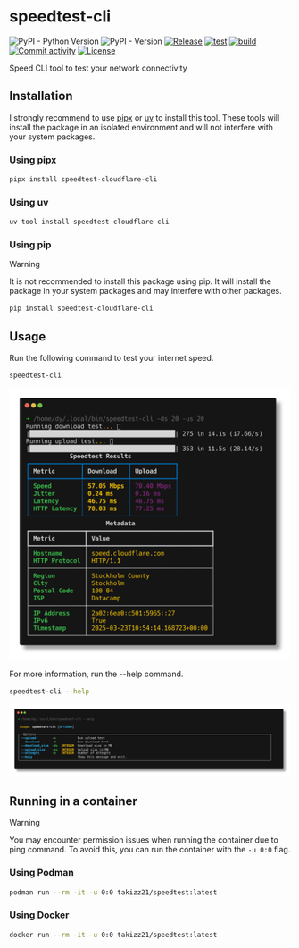 # speedtest-cli

![PyPI - Python Version](https://img.shields.io/pypi/pyversions/speedtest-cloudflare-cli)
![PyPI - Version](https://img.shields.io/pypi/v/speedtest-cloudflare-cli)
[![Release](https://img.shields.io/github/v/release/takitsu21/speedtest)](https://img.shields.io/github/v/release/takitsu21/speedtest)
[![test](https://github.com/takitsu21/speedtest/actions/workflows/test.yml/badge.svg?branch=main)](https://github.com/takitsu21/speedtest/actions/workflows/test.yml)
[![build](https://github.com/takitsu21/speedtest/actions/workflows/deploy.yml/badge.svg)](https://github.com/takitsu21/speedtest/actions/workflows/deploy.yml)
[![Commit activity](https://img.shields.io/github/commit-activity/m/takitsu21/speedtest)](https://img.shields.io/github/commit-activity/m/takitsu21/speedtest)
[![License](https://img.shields.io/github/license/takitsu21/speedtest)](https://img.shields.io/github/license/takitsu21/speedtest)

Speed CLI tool to test your network connectivity


## Installation

I strongly recommend to use [pipx](https://github.com/pypa/pipx/tree/main) or [uv](https://github.com/astral-sh/uv) to install this tool.
These tools will install the package in an isolated environment and will not interfere with your system packages.

### Using pipx
```bash
pipx install speedtest-cloudflare-cli
```

### Using uv
```bash
uv tool install speedtest-cloudflare-cli
```

### Using pip
> [!WARNING]
>
> It is not recommended to install this package using pip. It will install the package in your system packages and may interfere with other packages.

```bash
pip install speedtest-cloudflare-cli
```

## Usage

Run the following command to test your internet speed.

```bash
speedtest-cli
```

![Speedtest output](../img/speedtest_output.png)

For more information, run the --help command.
```bash
speedtest-cli --help
```

![Help output](../img/help.png)

## Running in a container

> [!WARNING]
>
> You may encounter permission issues when running the container due to ping command. To avoid this, you can run the container with the `-u 0:0` flag.

### Using Podman

```bash
podman run --rm -it -u 0:0 takizz21/speedtest:latest
```

### Using Docker

```bash
docker run --rm -it -u 0:0 takizz21/speedtest:latest
```
